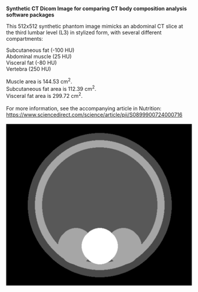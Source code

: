 **Synthetic CT Dicom Image for comparing CT body composition analysis software packages** 

This 512x512 synthetic phantom image mimicks an abdominal CT slice at the third lumbar level (L3) in stylized form, with several different compartments: 

Subcutaneous fat (-100 HU)   
Abdominal muscle (25 HU)   
Visceral fat (-80 HU)    
Vertebra (250 HU)   


Muscle area is 144.53 cm<sup>2</sup>.<br>
Subcutaneous fat area is 112.39 cm<sup>2</sup>.<br>
Visceral fat area is 299.72 cm<sup>2</sup>.<br>
<BR>
For more information, see the accompanying article in Nutrition: https://www.sciencedirect.com/science/article/pii/S0899900724000716
<BR>
<br>
![Preview](https://github.com/Sarcopenia/SarcopeniaTest/blob/main/preview.PNG)
